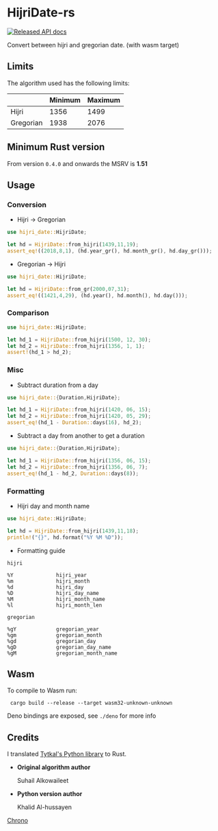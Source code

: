 # HijriDate-rs

[![Released API docs](https://docs.rs/hijri_date/badge.svg)](https://docs.rs/hijri_date)

Convert between hijri and gregorian date. (with wasm target)

## Limits

The algorithm used has the following limits:

|           | Minimum | Maximum |
|-----------|---------|---------|
| Hijri     | 1356    | 1499    |
| Gregorian | 1938    | 2076    |

## Minimum Rust version
From version `0.4.0` and onwards the MSRV is **1.51**

## Usage

### Conversion

* Hijri → Gregorian

 ```rust
 use hijri_date::HijriDate;

 let hd = HijriDate::from_hijri(1439,11,19);
 assert_eq!((2018,8,1), (hd.year_gr(), hd.month_gr(), hd.day_gr()));
 ```

* Gregorian → Hijri

 ```rust
 use hijri_date::HijriDate;

 let hd = HijriDate::from_gr(2000,07,31);
 assert_eq!((1421,4,29), (hd.year(), hd.month(), hd.day()));
 ```

### Comparison

 ```rust
 use hijri_date::HijriDate;

 let hd_1 = HijriDate::from_hijri(1500, 12, 30);
 let hd_2 = HijriDate::from_hijri(1356, 1, 1);
 assert!(hd_1 > hd_2);
 ```

### Misc

* Subtract duration from a day

 ```rust
 use hijri_date::{Duration,HijriDate};

 let hd_1 = HijriDate::from_hijri(1420, 06, 15);
 let hd_2 = HijriDate::from_hijri(1420, 05, 29);
 assert_eq!(hd_1 - Duration::days(16), hd_2);
 ```

* Subtract a day from another to get a duration

 ```rust
 use hijri_date::{Duration,HijriDate};

 let hd_1 = HijriDate::from_hijri(1356, 06, 15);
 let hd_2 = HijriDate::from_hijri(1356, 06, 7);
 assert_eq!(hd_1 - hd_2, Duration::days(8));
 ```

### Formatting 

 * Hijri day and month name

 ```rust
 use hijri_date::HijriDate;

 let hd = HijriDate::from_hijri(1439,11,18);
 println!("{}", hd.format("%Y %M %D"));
 ```

* Formatting guide

```
hijri

%Y              hijri_year
%m              hijri_month
%d              hijri_day
%D              hijri_day_name
%M              hijri_month_name
%l              hijri_month_len

gregorian

%gY             gregorian_year
%gm             gregorian_month
%gd             gregorian_day
%gD             gregorian_day_name
%gM             gregorian_month_name
```

## Wasm

To compile to Wasm run:

```
 cargo build --release --target wasm32-unknown-unknown
```

Deno bindings are exposed, see `./deno` for more info

## Credits

I translated [Tytkal's Python library](https://github.com/tytkal/python-hijiri-ummalqura) to Rust.

* **Original algorithm author**

  Suhail Alkowaileet

* **Python version author**

  Khalid Al-hussayen

[Chrono](https://github.com/chronotope/chrono)
